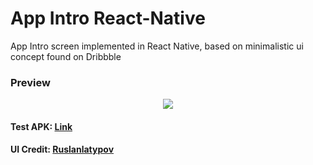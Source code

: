 # App Intro React-Native

App Intro screen implemented in React Native, based on minimalistic ui concept found on Dribbble

### Preview
<div align="center">
<img src="https://raw.githubusercontent.com/naeemqaswar/AppIntroReactNative/main/assets/demo/screenshots.png"/>
</div>

#### Test APK: [Link](https://drive.google.com/file/d/1pDUexUPedU855hQoyEqCluBCpxMcynGJ/view?usp=sharing)
#### UI Credit: [Ruslanlatypov](https://dribbble.com/ruslanlatypov)